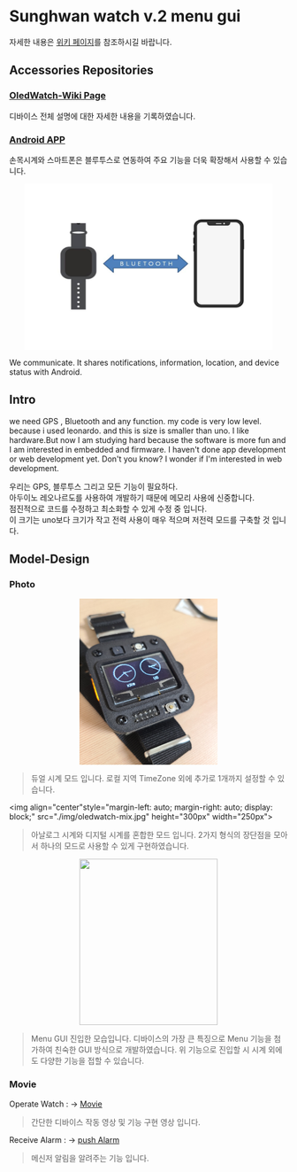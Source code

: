 # Sunghwan watch v.2 menu gui  

자세한 내용은 [위키 페이지](https://ruffalolavoisier.github.io/OledWatch-Wiki)를 참조하시길 바랍니다.  

## Accessories Repositories

### [OledWatch-Wiki Page](https://ruffalolavoisier.github.io/OledWatch-Wiki)  

디바이스 전체 설명에 대한 자세한 내용을 기록하였습니다. 

### [Android APP](https://github.com/RuffaloLavoisier/OledWatch-Android)

손목시계와 스마트폰은 블루투스로 연동하여 주요 기능을 더욱 확장해서 사용할 수 있습니다. 

<img align="center" style="margin-left: auto; margin-right: auto; display: block;" src="./img/oledwatch.jpg" height="300px" width="450px">

We communicate. It shares notifications, information, location, and device status with Android.  

## Intro

we need GPS , Bluetooth and any function. my code is very low level. because i used leonardo. and this is size is smaller than uno. I like hardware.But now I am studying hard because the software is more fun and I am interested in embedded and firmware. I haven't done app development or web development yet. Don't you know? I wonder if I'm interested in web development. 

우리는 GPS, 블루투스 그리고 모든 기능이 필요하다.  
아두이노 레오나르도를 사용하여 개발하기 때문에 메모리 사용에 신중합니다.  
점진적으로 코드를 수정하고 최소화할 수 있게 수정 중 입니다.  
이 크기는 uno보다 크기가 작고 전력 사용이 매우 적으며 저전력 모드를 구축할 것 입니다.  

## Model-Design

### Photo

<img align="center" style="margin-left: auto; margin-right: auto; display: block;" src="./img/oled-watch.jpg" height="300px" width="250px">    

>듀얼 시계 모드 입니다. 로컬 지역 TimeZone 외에 추가로 1개까지 설정할 수 있습니다.   

<img  align="center"style="margin-left: auto; margin-right: auto; display: block;" src="./img/oledwatch-mix.jpg" height="300px" width="250px">  

>아날로그 시계와 디지털 시계를 혼합한 모드 입니다.  2가지 형식의 장단점을 모아서 하나의 모드로 사용할 수 있게 구현하였습니다.  

<img align="center" style="margin-left: auto; margin-right: auto; display: block;" src="./img/menu-op.jpg" height="300px" width="250px">  

>Menu GUI 진입한 모습입니다. 디바이스의 가장 큰 특징으로 Menu 기능을 첨가하여 친숙한 GUI 방식으로 개발하였습니다. 위 기능으로 진입할 시 시계 외에도 다양한 기능을 접할 수 있습니다.  

### Movie

Operate Watch : -> [Movie](https://www.youtube.com/watch?v=URcfMHQa684)  

>간단한 디바이스 작동 영상 및 기능 구현 영상 입니다.   

Receive Alarm : -> [push Alarm](https://www.youtube.com/watch?v=BIamCVrhSE8)   

>메신저 알림을 알려주는 기능 입니다.   